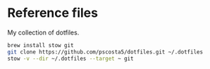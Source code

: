 # Reference files

My collection of dotfiles.

```sh
brew install stow git
git clone https://github.com/pscosta5/dotfiles.git ~/.dotfiles
stow -v --dir ~/.dotfiles --target ~ git
```

